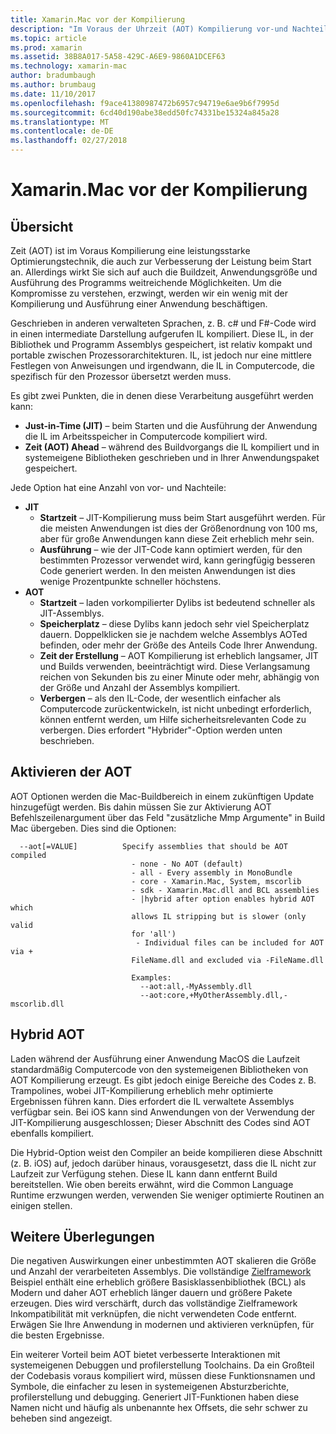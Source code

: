```yaml
---
title: Xamarin.Mac vor der Kompilierung
description: "Im Voraus der Uhrzeit (AOT) Kompilierung vor-und Nachteile und Überlegungen"
ms.topic: article
ms.prod: xamarin
ms.assetid: 38B8A017-5A58-429C-A6E9-9860A1DCEF63
ms.technology: xamarin-mac
author: bradumbaugh
ms.author: brumbaug
ms.date: 11/10/2017
ms.openlocfilehash: f9ace41380987472b6957c94719e6ae9b6f7995d
ms.sourcegitcommit: 6cd40d190abe38edd50fc74331be15324a845a28
ms.translationtype: MT
ms.contentlocale: de-DE
ms.lasthandoff: 02/27/2018
---
```

# <a name="xamarinmac-ahead-of-time-compilation"></a>Xamarin.Mac vor der Kompilierung

## <a name="overview"></a>Übersicht

Zeit (AOT) ist im Voraus Kompilierung eine leistungsstarke Optimierungstechnik, die auch zur Verbesserung der Leistung beim Start an. Allerdings wirkt Sie sich auf auch die Buildzeit, Anwendungsgröße und Ausführung des Programms weitreichende Möglichkeiten. Um die Kompromisse zu verstehen, erzwingt, werden wir ein wenig mit der Kompilierung und Ausführung einer Anwendung beschäftigen.

Geschrieben in anderen verwalteten Sprachen, z. B. c# und F#-Code wird in einen intermediate Darstellung aufgerufen IL kompiliert. Diese IL, in der Bibliothek und Programm Assemblys gespeichert, ist relativ kompakt und portable zwischen Prozessorarchitekturen. IL, ist jedoch nur eine mittlere Festlegen von Anweisungen und irgendwann, die IL in Computercode, die spezifisch für den Prozessor übersetzt werden muss.

Es gibt zwei Punkten, die in denen diese Verarbeitung ausgeführt werden kann:

- **Just-in-Time (JIT)** – beim Starten und die Ausführung der Anwendung die IL im Arbeitsspeicher in Computercode kompiliert wird.
- **Zeit (AOT) Ahead** – während des Buildvorgangs die IL kompiliert und in systemeigene Bibliotheken geschrieben und in Ihrer Anwendungspaket gespeichert.

Jede Option hat eine Anzahl von vor- und Nachteile:

- **JIT**
  - **Startzeit** – JIT-Kompilierung muss beim Start ausgeführt werden. Für die meisten Anwendungen ist dies der Größenordnung von 100 ms, aber für große Anwendungen kann diese Zeit erheblich mehr sein.
  - **Ausführung** – wie der JIT-Code kann optimiert werden, für den bestimmten Prozessor verwendet wird, kann geringfügig besseren Code generiert werden. In den meisten Anwendungen ist dies wenige Prozentpunkte schneller höchstens.
- **AOT**
  - **Startzeit** – laden vorkompilierter Dylibs ist bedeutend schneller als JIT-Assemblys.
  - **Speicherplatz** – diese Dylibs kann jedoch sehr viel Speicherplatz dauern. Doppelklicken sie je nachdem welche Assemblys AOTed befinden, oder mehr der Größe des Anteils Code Ihrer Anwendung.
  - **Zeit der Erstellung** – AOT Kompilierung ist erheblich langsamer, JIT und Builds verwenden, beeinträchtigt wird. Diese Verlangsamung reichen von Sekunden bis zu einer Minute oder mehr, abhängig von der Größe und Anzahl der Assemblys kompiliert.
  - **Verbergen** – als den IL-Code, der wesentlich einfacher als Computercode zurückentwickeln, ist nicht unbedingt erforderlich, können entfernt werden, um Hilfe sicherheitsrelevanten Code zu verbergen. Dies erfordert "Hybrider"-Option werden unten beschrieben.

## <a name="enabling-aot"></a>Aktivieren der AOT

AOT Optionen werden die Mac-Buildbereich in einem zukünftigen Update hinzugefügt werden. Bis dahin müssen Sie zur Aktivierung AOT Befehlszeilenargument über das Feld "zusätzliche Mmp Argumente" in Build Mac übergeben. Dies sind die Optionen:


      --aot[=VALUE]          Specify assemblies that should be AOT compiled
                               - none - No AOT (default)
                               - all - Every assembly in MonoBundle
                               - core - Xamarin.Mac, System, mscorlib
                               - sdk - Xamarin.Mac.dll and BCL assemblies
                               - |hybrid after option enables hybrid AOT which
                               allows IL stripping but is slower (only valid
                               for 'all')
                                - Individual files can be included for AOT via +
                               FileName.dll and excluded via -FileName.dll

                               Examples:
                                 --aot:all,-MyAssembly.dll
                                 --aot:core,+MyOtherAssembly.dll,-mscorlib.dll



## <a name="hybrid-aot"></a>Hybrid AOT

Laden während der Ausführung einer Anwendung MacOS die Laufzeit standardmäßig Computercode von den systemeigenen Bibliotheken von AOT Kompilierung erzeugt. Es gibt jedoch einige Bereiche des Codes z. B. Trampolines, wobei JIT-Kompilierung erheblich mehr optimierte Ergebnissen führen kann. Dies erfordert die IL verwaltete Assemblys verfügbar sein. Bei iOS kann sind Anwendungen von der Verwendung der JIT-Kompilierung ausgeschlossen; Dieser Abschnitt des Codes sind AOT ebenfalls kompiliert.

Die Hybrid-Option weist den Compiler an beide kompilieren diese Abschnitt (z. B. iOS) auf, jedoch darüber hinaus, vorausgesetzt, dass die IL nicht zur Laufzeit zur Verfügung stehen. Diese IL kann dann entfernt Build bereitstellen. Wie oben bereits erwähnt, wird die Common Language Runtime erzwungen werden, verwenden Sie weniger optimierte Routinen an einigen stellen.

## <a name="further-considerations"></a>Weitere Überlegungen

Die negativen Auswirkungen einer unbestimmten AOT skalieren die Größe und Anzahl der verarbeiteten Assemblys. Die vollständige [Zielframework](~/mac/platform/target-framework.md) Beispiel enthält eine erheblich größere Basisklassenbibliothek (BCL) als Modern und daher AOT erheblich länger dauern und größere Pakete erzeugen. Dies wird verschärft, durch das vollständige Zielframework Inkompatibilität mit verknüpfen, die nicht verwendeten Code entfernt. Erwägen Sie Ihre Anwendung in modernen und aktivieren verknüpfen, für die besten Ergebnisse.

Ein weiterer Vorteil beim AOT bietet verbesserte Interaktionen mit systemeigenen Debuggen und profilerstellung Toolchains. Da ein Großteil der Codebasis voraus kompiliert wird, müssen diese Funktionsnamen und Symbole, die einfacher zu lesen in systemeigenen Absturzberichte, profilerstellung und debugging. Generiert JIT-Funktionen haben diese Namen nicht und häufig als unbenannte hex Offsets, die sehr schwer zu beheben sind angezeigt.
